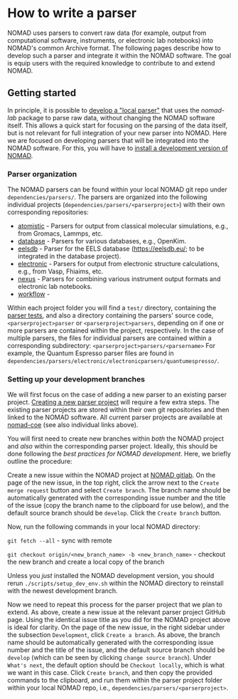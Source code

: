 # How to write a parser

NOMAD uses parsers to convert raw data (for example, output from computational software, instruments,
or electronic lab notebooks) into NOMAD's common Archive format. The following pages describe
how to develop such a parser and integrate it within the NOMAD software. The goal is equip users
with the required knowledge to contribute to and extend NOMAD.


## Getting started

In principle, it is possible to [develop a "local parser"](references/quick_parser_setup.md) that uses the *nomad-lab* package to parse raw data,
without changing the NOMAD software itself. This allows a quick start for focusing on the parsing
of the data itself, but is not relevant for full integration of your new parser into NOMAD.
Here we are focused on developing parsers that will be integrated into the NOMAD software.
For this, you will have to [install a development version of NOMAD](references/installing_nomad_dev.md).


### Parser organization

The NOMAD parsers can be found within your local NOMAD git repo under
`dependencies/parsers/`. The parsers are organized into the following individual projects
(`dependencies/parsers/<parserproject>`) with their own corresponding repositories:

* [atomistic](https://github.com/nomad-coe/atomistic-parsers) - Parsers for output from classical molecular simulations, e.g., from Gromacs, Lammps, etc.
* [database](https://github.com/nomad-coe/database-parsers) - Parsers for various databases, e.g., OpenKim.
* [eelsdb](https://github.com/nomad-coe/nomad-parser-eelsdb) - Parser for the EELS database (https://eelsdb.eu/; to be integrated in the database project).
* [electronic](https://github.com/nomad-coe/electronic-parsers) - Parsers for output from electronic structure calculations, e.g., from Vasp, Fhiaims, etc.
* [nexus](https://github.com/nomad-coe/nomad-parser-nexus) - Parsers for combining various instrument output formats and electronic lab notebooks.
* [workflow](https://github.com/nomad-coe/workflow-parsers) -

Within each project folder you will find a `test/` directory, containing the [parser tests](parser_tests.md), and also a directory containing the parsers' source code,
`<parserproject>parser` or `<parserproject>parsers`, depending on if one or more
parsers are contained within the project, respectively. In the case of multiple parsers, the files
for individual parsers are contained within a corresponding subdirectory: `<parserproject>parsers/<parsername>`
For example, the Quantum Espresso parser files are found in `dependencies/parsers/electronic/electronicparsers/quantumespresso/`.


### Setting up your development branches

We will first focus on the case of adding a new parser to an existing parser project.
[Creating a new parser project](new_parser_project.md) will require a few extra steps.
The existing parser projects are stored within their own git repositories and then linked
to the NOMAD software. All current parser projects are available at [nomad-coe](https://github.com/nomad-coe)
(see also individual links above).

You will first need to create new branches within *both* the NOMAD project and *also* within the corresponding
parser project. Ideally, this should be done following the _best practices for NOMAD development_.
Here, we briefly outline the procedure:

Create a new issue within the NOMAD project at [NOMAD gitlab](https://gitlab.mpcdf.mpg.de/nomad-lab/nomad-FAIR.git).
On the page of the new issue, in the top right, click the arrow next to the `Create merge request`
button and select `Create branch`. The branch name should be automatically generated with the
corresponding issue number and the title of the issue (copy the branch name to the clipboard for use below),
and the default source branch should be `develop`.
Click the `Create branch` button.

Now, run the following commands in your local NOMAD directory:

`git fetch --all` - sync with remote

`git checkout origin/<new_branch_name> -b <new_branch_name>` - checkout the new branch and create a local copy of the branch

Unless you *just* installed the NOMAD development version, you should rerun `./scripts/setup_dev_env.sh`
within the NOMAD directory to reinstall with the newest development branch.

Now we need to repeat this process for the parser project that we plan to extend. As above,
create a new issue at the relevant parser project GitHub page. Using the identical
issue title as you did for the NOMAD project above is ideal for clarity.
On the page of the new issue, in the right sidebar under the subsection `Development`, click
`Create a branch`. As above, the branch name should be automatically generated with the
corresponding issue number and the title of the issue, and the default source branch should be `develop`
(which can be seen by clicking `change source branch`).
Under `What's next`, the default option should be `Checkout locally`, which is what we want in this case.
Click `Create branch`, and then copy the provided commands to the clipboard, and run them within the parser
project folder within your local NOMAD repo, i.e., `dependencies/parsers/<parserproject>`.
